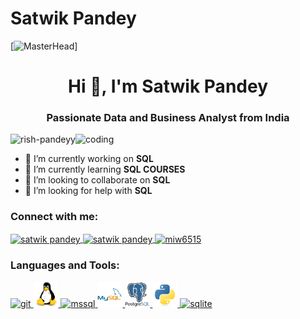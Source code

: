 # Satwik Pandey
[![MasterHead](https://encrypted-tbn0.gstatic.com/images?q=tbn:ANd9GcTfvqOBuGhM2zO2Xn0Tn29WFzTRJgKaa8Yx3Q)]

<h1 align="center">Hi 👋, I'm Satwik Pandey</h1>
<h3 align="center">Passionate Data and Business Analyst from India</h3>
<img align="right" alt="coding" width="400" src="https://www.analyticsinsight.net/wp-content/uploads/2021/10/Big-Data-Analysts.jpg">

<p align="left"> <img src="https://komarev.com/ghpvc/?username=rish-pandeyy&label=Profile%20views&color=0e75b6&style=flat" alt="rish-pandeyy" /> </p>

- 🔭 I’m currently working on **SQL**
- 🌱 I’m currently learning **SQL COURSES**
- 👯 I’m looking to collaborate on **SQL**
- 🤝 I’m looking for help with **SQL**

<h3 align="left">Connect with me:</h3>
<p align="left">
  <a href="https://linkedin.com/in/satwikpandey" target="blank">
    <img align="center" src="https://raw.githubusercontent.com/rahuldkjain/github-profile-readme-generator/master/src/images/icons/Social/linked-in-alt.svg" alt="satwik pandey" height="30" width="40" />
  </a>
  <a href="https://fb.com/satwikpandey" target="blank">
    <img align="center" src="https://raw.githubusercontent.com/rahuldkjain/github-profile-readme-generator/master/src/images/icons/Social/facebook.svg" alt="satwik pandey" height="30" width="40" />
  </a>
  <a href="https://www.hackerrank.com/miw6515" target="blank">
    <img align="center" src="https://raw.githubusercontent.com/rahuldkjain/github-profile-readme-generator/master/src/images/icons/Social/hackerrank.svg" alt="miw6515" height="30" width="40" />
  </a>
</p>

<h3 align="left">Languages and Tools:</h3>
<p align="left">
  <a href="https://git-scm.com/" target="_blank" rel="noreferrer">
    <img src="https://www.vectorlogo.zone/logos/git-scm/git-scm-icon.svg" alt="git" width="40" height="40"/>
  </a>
  <a href="https://www.linux.org/" target="_blank" rel="noreferrer">
    <img src="https://raw.githubusercontent.com/devicons/devicon/master/icons/linux/linux-original.svg" alt="linux" width="40" height="40"/>
  </a>
  <a href="https://www.microsoft.com/en-us/sql-server" target="_blank" rel="noreferrer">
    <img src="https://www.svgrepo.com/show/303229/microsoft-sql-server-logo.svg" alt="mssql" width="40" height="40"/>
  </a>
  <a href="https://www.mysql.com/" target="_blank" rel="noreferrer">
    <img src="https://raw.githubusercontent.com/devicons/devicon/master/icons/mysql/mysql-original-wordmark.svg" alt="mysql" width="40" height="40"/>
  </a>
  <a href="https://www.postgresql.org" target="_blank" rel="noreferrer">
    <img src="https://raw.githubusercontent.com/devicons/devicon/master/icons/postgresql/postgresql-original-wordmark.svg" alt="postgresql" width="40" height="40"/>
  </a>
  <a href="https://www.python.org" target="_blank" rel="noreferrer">
    <img src="https://raw.githubusercontent.com/devicons/devicon/master/icons/python/python-original.svg" alt="python" width="40" height="40"/>
  </a>
  <a href="https://www.sqlite.org/" target="_blank" rel="noreferrer">
    <img src="https://www.vectorlogo.zone/logos/sqlite/sqlite-icon.svg" alt="sqlite" width="40" height="40"/>
  </a>
</p>

